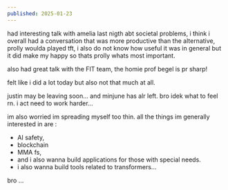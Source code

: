 ```yaml
---
published: 2025-01-23
---
```


had interesting talk with amelia last nigth abt societal problems, i think i overall had a conversation that was more productive than the alternative, prolly woulda played tft, i also do not know how useful it was in general but it did make my happy so thats prolly whats most important.

also had great talk with the FIT team, the homie prof begel is pr sharp!

felt like i did a lot today but also not that much at all.

justin may be leaving soon... and minjune has alr left. bro idek what to feel rn. i act need to work harder...

im also worried im spreading myself too thin. all the things im generally interested in are : 
- AI safety, 
- blockchain 
- MMA fs, 
- and i also wanna build applications for those with special needs. 
- i also wanna build tools related to transformers...

bro ...